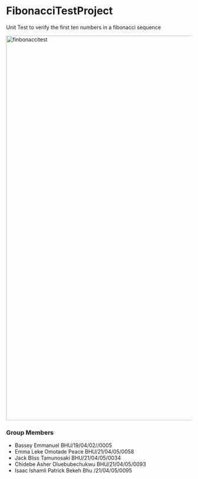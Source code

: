 # FibonacciTestProject
Unit Test to verify the first ten numbers in a fibonacci sequence

<img width="1041" alt="finbonaccitest" src="https://github.com/bassey2002/FibonacciTestProject/assets/133603280/b6207487-66d4-4d08-8a16-2709116f68e3">


### Group Members
- Bassey Emmanuel BHU/19/04/02//0005
- Emma Leke Omotade Peace BHU/21/04/05/0058
- Jack Bliss Tamunosaki BHU/21/04/05/0034
- Chidebe Asher Oluebubechukwu BHU/21/04/05/0093 
- Isaac Ishamli Patrick Bekeh Bhu /21/04/05/0095
